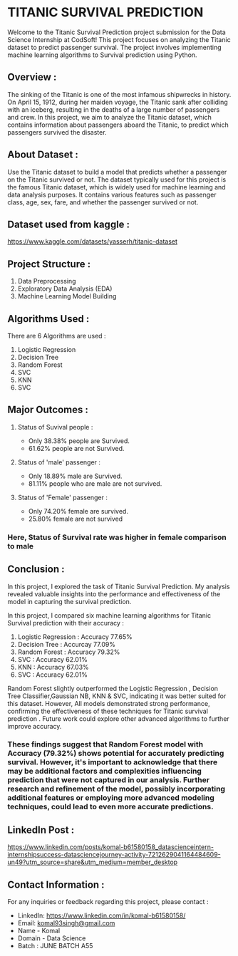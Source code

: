 # TITANIC SURVIVAL PREDICTION
Welcome to the Titanic Survival Prediction project submission for the Data Science Internship at CodSoft! This project focuses on analyzing the Titanic dataset to predict passenger survival. The project involves implementing machine learning algorithms to Survival prediction using Python.

## Overview :
The sinking of the Titanic is one of the most infamous shipwrecks in history. On April 15, 1912, during her maiden voyage, the Titanic sank after colliding with an iceberg, resulting in the deaths of a large number of passengers and crew. In this project, we aim to analyze the Titanic dataset, which contains information about passengers aboard the Titanic, to predict which passengers survived the disaster.

## About Dataset :
Use the Titanic dataset to build a model that predicts whether a passenger on the Titanic survived or not.
The dataset typically used for this project is the famous Titanic dataset, which is widely used for machine learning and data analysis purposes. It contains various features such as passenger class, age, sex, fare, and whether the passenger survived or not.

## Dataset used from kaggle :
https://www.kaggle.com/datasets/yasserh/titanic-dataset

## Project Structure :
1. Data Preprocessing
2. Exploratory Data Analysis (EDA)
3. Machine Learning Model Building
   
## Algorithms Used :
There are 6 Algorithms are used :
1. Logistic Regression 
2. Decision Tree 
3. Random Forest 
4. SVC 
5. KNN 
6. SVC

## Major Outcomes :
1. Status of Suvival people :
    - Only 38.38% people are Survived.
    - 61.62% people are not Survived.
    
2. Status of 'male' passenger :
    - Only 18.89% male are Survived.
    - 81.11% people who are male are not survived.        

3. Status of 'Female' passenger :
    - Only 74.20% female are survived.
    - 25.80% female are not survived
      
### Here, Status of Survival rate was higher in female comparison to male

## Conclusion :
In this project, I explored the task of Titanic Survival Prediction. My analysis revealed valuable insights into the performance and effectiveness of the model in capturing the survival prediction.

In this project, I compared six machine learning algorithms for Titanic Survival prediction with their accuracy :
1. Logistic Regression : Accuracy 77.65%
2. Decision Tree : Accurcay 77.09%
3. Random Forest : Accuracy 79.32%
4. SVC : Accuracy 62.01%
5. KNN : Accuracy 67.03%
6. SVC : Accuracy 62.01%
   
Random Forest slightly outperformed the Logistic Regression , Decision Tree Classifier,Gaussian NB, KNN & SVC, indicating it was better suited for this dataset. However, All models demonstrated strong performance, confirming the effectiveness of these techniques for Titanic survival prediction . Future work could explore other advanced algorithms to further improve accuracy.

### These findings suggest that Random Forest model with Accuracy (79.32%) shows potential for accurately predicting survival. However, it's important to acknowledge that there may be additional factors and complexities influencing prediction that were not captured in our analysis. Further research and refinement of the model, possibly incorporating additional features or employing more advanced modeling techniques, could lead to even more accurate predictions.

## LinkedIn Post :
https://www.linkedin.com/posts/komal-b61580158_datascienceintern-internshipsuccess-datasciencejourney-activity-7212629041164484609-un49?utm_source=share&utm_medium=member_desktop

## Contact Information :
For any inquiries or feedback regarding this project, please contact :

- LinkedIn: https://www.linkedin.com/in/komal-b61580158/
- Email: komal93singh@gmail.com
- Name - Komal
- Domain - Data Science
- Batch : JUNE BATCH A55
